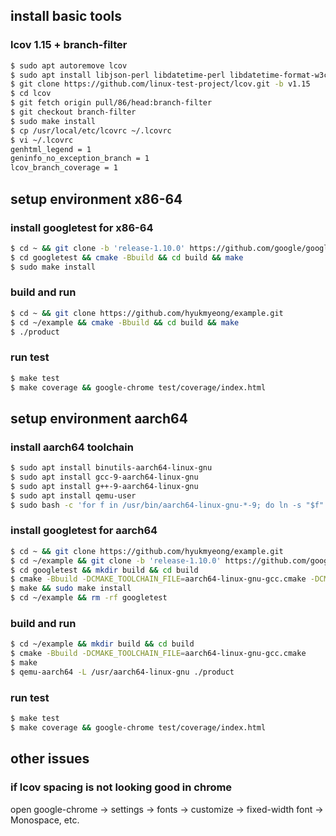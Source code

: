 ## install basic tools

### lcov 1.15 + branch-filter
```bash
$ sudo apt autoremove lcov
$ sudo apt install libjson-perl libdatetime-perl libdatetime-format-w3cdtf-perl
$ git clone https://github.com/linux-test-project/lcov.git -b v1.15
$ cd lcov
$ git fetch origin pull/86/head:branch-filter
$ git checkout branch-filter
$ sudo make install
$ cp /usr/local/etc/lcovrc ~/.lcovrc
$ vi ~/.lcovrc
genhtml_legend = 1
geninfo_no_exception_branch = 1
lcov_branch_coverage = 1
```

## setup environment x86-64

### install googletest for x86-64
```bash
$ cd ~ && git clone -b 'release-1.10.0' https://github.com/google/googletest.git
$ cd googletest && cmake -Bbuild && cd build && make
$ sudo make install
```

### build and run
```bash
$ cd ~ && git clone https://github.com/hyukmyeong/example.git
$ cd ~/example && cmake -Bbuild && cd build && make
$ ./product
```

### run test
```bash
$ make test
$ make coverage && google-chrome test/coverage/index.html
```

## setup environment aarch64

### install aarch64 toolchain
```bash
$ sudo apt install binutils-aarch64-linux-gnu
$ sudo apt install gcc-9-aarch64-linux-gnu
$ sudo apt install g++-9-aarch64-linux-gnu
$ sudo apt install qemu-user
$ sudo bash -c 'for f in /usr/bin/aarch64-linux-gnu-*-9; do ln -s "$f" "$(echo "$f" | sed s/-9//)"; done'
```

### install googletest for aarch64
```bash
$ cd ~ && git clone https://github.com/hyukmyeong/example.git
$ cd ~/example && git clone -b 'release-1.10.0' https://github.com/google/googletest.git
$ cd googletest && mkdir build && cd build
$ cmake -Bbuild -DCMAKE_TOOLCHAIN_FILE=aarch64-linux-gnu-gcc.cmake -DCMAKE_INSTALL_PREFIX=/usr/aarch64-linux-gnu
$ make && sudo make install
$ cd ~/example && rm -rf googletest
```

### build and run
```bash
$ cd ~/example && mkdir build && cd build
$ cmake -Bbuild -DCMAKE_TOOLCHAIN_FILE=aarch64-linux-gnu-gcc.cmake
$ make
$ qemu-aarch64 -L /usr/aarch64-linux-gnu ./product
```

### run test
```bash
$ make test
$ make coverage && google-chrome test/coverage/index.html
```

## other issues

### if lcov spacing is not looking good in chrome
open google-chrome -> settings -> fonts -> customize -> fixed-width font -> Monospace, etc.
